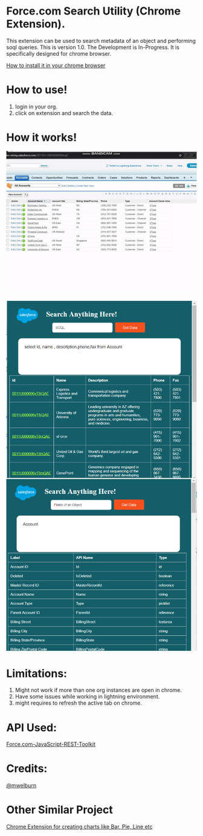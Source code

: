 # Force.com Search Utility (Chrome Extension).

This extension can be used to search metadata of an object and performing soql queries. 
This is version 1.0. The Development is In-Progress. It is specifically designed for chrome browser.

[How to install it in your chrome browser](https://www.cnet.com/how-to/how-to-install-chrome-extensions-manually)

# How to use!
  
  1. login in your org.
  2. click on extension and search the data.

# How it works!

![Demo](https://github.com/vimaltiwari2612/SalesforceChromeExtension/blob/master/Demo.gif)

![SOQL](https://github.com/vimaltiwari2612/SalesforceChromeExtension/blob/master/screenshot%201.png)
![screenshot](https://github.com/vimaltiwari2612/SalesforceChromeExtension/blob/master/screenshot%202.png)

# Limitations:

1. Might not work if more than one org instances are open in chrome.
2. Have some issues while working in lightning environment.
3. might requires to refresh the active tab on chrome. 

# API Used:
[Force.com-JavaScript-REST-Toolkit](https://github.com/developerforce/Force.com-JavaScript-REST-Toolkit)

# Credits: 
[@mwelburn](https://github.com/mwelburn/Chrome-Extension-Force-SOQL-Popup)

# Other Similar Project
[Chrome Extension for creating charts like Bar, Pie, Line etc](https://github.com/vimaltiwari2612/Chrome-Extention-Charts)
